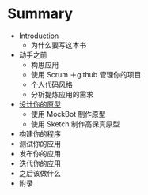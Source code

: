 # Summary

* [Introduction](README.md)
   * 为什么要写这本书
* 动手之前
   * 构思应用
   * 使用 Scrum ＋github 管理你的项目
   * 个人代码风格
   * 分析提炼应用的需求
* [设计你的原型](she_ji_ni_de_yuan_xing.md)
   * 使用 MockBot 制作原型
   * 使用 Sketch 制作高保真原型
* 构建你的程序
* 测试你的应用
* 发布你的应用
* 迭代你的应用
* 之后该做什么
* 附录

